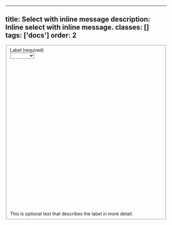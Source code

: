 <!--
 *              Copyright (c) 2025 Visa, Inc.
 *
 * Licensed under the Apache License, Version 2.0 (the "License");
 * you may not use this file except in compliance with the License.
 * You may obtain a copy of the License at
 *
 *         http://www.apache.org/licenses/LICENSE-2.0
 *
 * Unless required by applicable law or agreed to in writing, software
 * distributed under the License is distributed on an "AS IS" BASIS,
 * WITHOUT WARRANTIES OR CONDITIONS OF ANY KIND, either express or implied.
 * See the License for the specific language governing permissions and
 * limitations under the License.
 *
 -->
---
title: Select with inline message
description: Inline select with inline message. 
classes: []
tags: ['docs']
order: 2
---

<fieldset aria-labelledby="select-inline-2-label" class="v-flex v-flex-col v-gap-4">
  <label class="v-label" for="select-inline-2-field" id="select-inlint-2-label">
    Label (required)
  </label>
  <div class="v-input-container v-surface">
    <select aria-describedby="select-inline-2-message" class="v-input" id="select-inline-2-field" name="select-inline-2-example">
      <option value="">
      </option>
      <option value="1">
        Option A
      </option>
      <option value="2">
        Option B
      </option>
      <option value="3">
        Option C
      </option>
      <option value="4">
        Option D
      </option>
    </select>
    <div class="v-input-control">
      <svg aria-hidden="true" class="v-icon v-icon-visa v-icon-tiny" focusable="false " viewbox="0 0 16 16">
        <use href="#visa-chevron-down-tiny ">
        </use>
      </svg>
    </div>
  </div>
  <span class="v-input-message" id="select-inline-2-message">
    This is optional text that describes the label in more detail.
  </span>
</fieldset>
